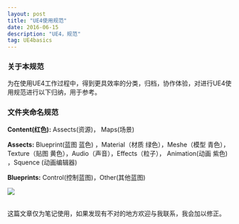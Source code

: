 ```yaml
---
layout: post
title: "UE4使用规范"
date: 2016-06-15
description: "UE4，规范"
tag: UE4basics
---  
```

### 关于本规范
为在使用UE4工作过程中，得到更具效率的分类，归档，协作体验，对进行UE4使用规范进行以下归纳，用于参考。     
### 文件夹命名规范  
**Content(红色):** Assects(资源)， Maps(场景)

**Assects:**  Blueprint(蓝图 蓝色) ，Material（材质 绿色），Meshe（模型 青色），Texture（贴图 黄色），Audio（声音），Effects（粒子）， Animation(动画 紫色)  ，Squence (动画编辑器)

**Blueprints:** Control(控制蓝图)，Other(其他蓝图)  

![](/images/Pic/UE4basics/UE4规范UE4规范1.jpg)


<br>
这篇文章仅为笔记使用，如果发现有不对的地方欢迎与我联系，我会加以修正。
